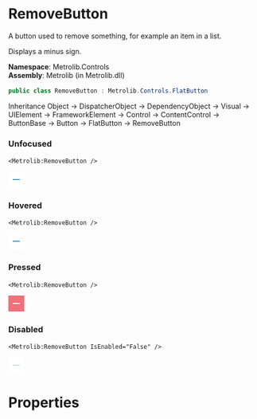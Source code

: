 # RemoveButton  

A button used to remove something, for example an item in a list.

Displays a minus sign.

**Namespace**: Metrolib.Controls  
**Assembly**: Metrolib (in Metrolib.dll)  

```C#
public class RemoveButton : Metrolib.Controls.FlatButton
```

Inheritance Object -> DispatcherObject -> DependencyObject -> Visual -> UIElement -> FrameworkElement -> Control -> ContentControl -> ButtonBase -> Button -> FlatButton -> RemoveButton
### Unfocused

```xaml
<Metrolib:RemoveButton />

```
![Image of RemoveButton, Unfocused](Unfocused.png)

### Hovered

```xaml
<Metrolib:RemoveButton />

```
![Image of RemoveButton, Hovered](Hovered.png)

### Pressed

```xaml
<Metrolib:RemoveButton />

```
![Image of RemoveButton, Pressed](Pressed.png)

### Disabled

```xaml
<Metrolib:RemoveButton IsEnabled="False" />

```
![Image of RemoveButton, Disabled](Disabled.png)

# Properties  

